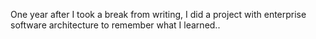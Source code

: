 One year after I took a break from writing, I did a project with enterprise software architecture to remember what I learned..
    
